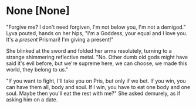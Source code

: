 # None [None]
"Forgive me? I don't need forgiven, I'm not below you, I'm not a demigod." Lyva pouted, hands on her hips, "I'm a Goddess, your equal and I love you. It's a *present* Prismari! I'm giving a present!"    

She blinked at the sword and folded her arms resolutely, turning to a strange shimmering reflective metal. "No. Other dumb old gods might have said it's evil before,  but we're supreme here, we can choose, we made this world, they belong to us."   

"If you want to fight, I'll take you on Pris, but only if we bet. If you win, you can have them all, body and soul. If I win, you have to eat one body and one soul. Maybe then you'll eat the rest with me?" She asked demurely, as if asking him on a date.
